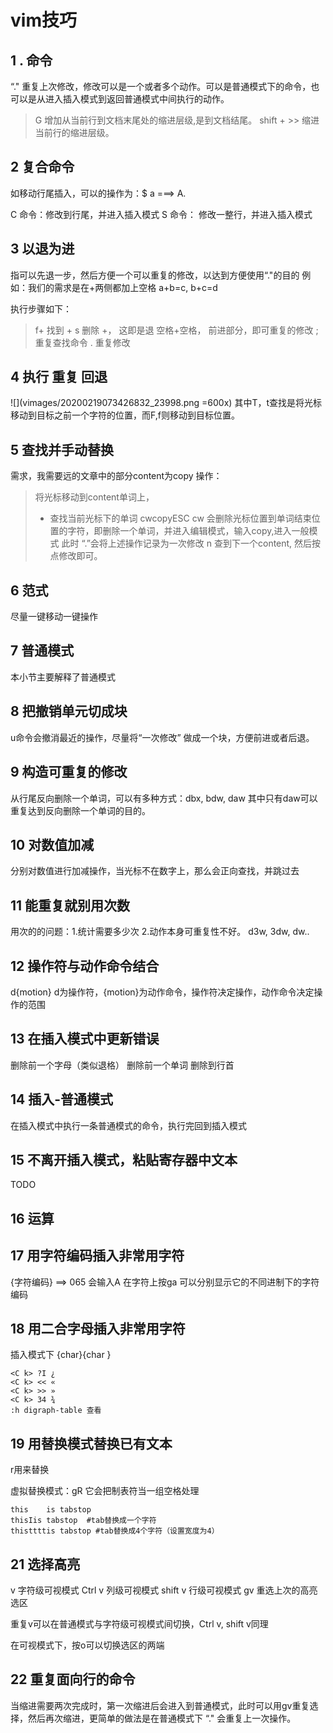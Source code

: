 # vim技巧


## 1 .  命令

“." 重复上次修改，修改可以是一个或者多个动作。可以是普通模式下的命令，也可以是从进入插入模式到返回普通模式中间执行的动作。

> G 增加从当前行到文档末尾处的缩进层级,是到文档结尾。
> shift + >> 缩进当前行的缩进层级。


## 2 复合命令

如移动行尾插入，可以的操作为：$ a ===> A.

C 命令：修改到行尾，并进入插入模式
S 命令： 修改一整行，并进入插入模式

## 3 以退为进

指可以先退一步，然后方便一个可以重复的修改，以达到方便使用“."的目的
例如：我们的需求是在+两侧都加上空格
 a+b=c, b+c=d

执行步骤如下：
>
>f+ 找到 +
>s 删除 +， 这即是退
>空格+空格， 前进部分，即可重复的修改
>; 重复查找命令
>. 重复修改

## 4 执行 重复 回退
![](vimages/20200219073426832_23998.png =600x)
其中T，t查找是将光标移动到目标之前一个字符的位置，而F,f则移动到目标位置。


## 5 查找并手动替换

需求，我需要远的文章中的部分content为copy
操作：
> 将光标移动到content单词上，
> * 查找当前光标下的单词
> cwcopyESC  cw 会删除光标位置到单词结束位置的字符，即删除一个单词，并进入编辑模式，输入copy,进入一般模式
> 此时 “.”会将上述操作记录为一次修改
> n 查到下一个content, 然后按点修改即可。

## 6  范式

尽量一键移动一键操作

## 7 普通模式
本小节主要解释了普通模式

## 8 把撤销单元切成块
u命令会撤消最近的操作，尽量将“一次修改” 做成一个块，方便前进或者后退。

## 9 构造可重复的修改
从行尾反向删除一个单词，可以有多种方式：dbx, bdw, daw 其中只有daw可以重复达到反向删除一个单词的目的。


## 10 对数值加减

<C a> <C x>分别对数值进行加减操作，当光标不在数字上，那么会正向查找，并跳过去

## 11 能重复就别用次数

用次的的问题：1.统计需要多少次 2.动作本身可重复性不好。
d3w, 3dw, dw..

## 12 操作符与动作命令结合
d{motion} d为操作符，{motion}为动作命令，操作符决定操作，动作命令决定操作的范围


## 13 在插入模式中更新错误
<c-h> 删除前一个字母（类似退格）
<c-w> 删除前一个单词
<c-u> 删除到行首

## 14 插入-普通模式

<c-o> 在插入模式中执行一条普通模式的命令，执行完回到插入模式

## 15 不离开插入模式，粘贴寄存器中文本
TODO


## 16 运算

## 17 用字符编码插入非常用字符
<C-v>{字符编码}  ==> <C-v>065 会输入A
在字符上按ga 可以分别显示它的不同进制下的字符编码


## 18 用二合字母插入非常用字符
插入模式下 <C k> {char}{char  }
```vim
<C k> ?I ¿
<C k> << «
<C k> >> »
<C k> 34 ¾
:h digraph-table 查看
```

## 19 用替换模式替换已有文本
r用来替换

虚拟替换模式：gR 它会把制表符当一组空格处理
```vim
this    is tabstop
thisIis tabstop  #tab替换成一个字符                                           
thisttttis tabstop #tab替换成4个字符（设置宽度为4）
```

## 21 选择高亮
v 字符级可视模式
Ctrl v 列级可视模式
shift v 行级可视模式
gv 重选上次的高亮选区

重复v可以在普通模式与字符级可视模式间切换，Ctrl v, shift v同理

在可视模式下，按o可以切换选区的两端

## 22 重复面向行的命令
当缩进需要两次完成时，第一次缩进后会进入到普通模式，此时可以用gv重复选择，然后再次缩进，更简单的做法是在普通模式下 “." 会重复上一次操作。